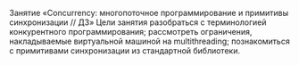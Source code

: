 Занятие «Concurrency: многопоточное программирование и примитивы синхронизации // ДЗ»
Цели занятия
разобраться с терминологией конкурентного программирования;
рассмотреть ограничения, накладываемые виртуальной машиной на multithreading;
познакомиться с примитивами синхронизации из стандартной библиотеки.